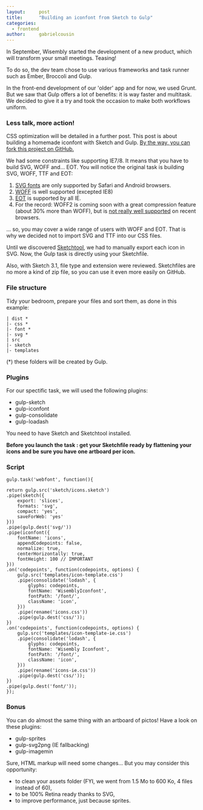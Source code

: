 ```yaml
---
layout:     post
title:      "Building an iconfont from Sketch to Gulp"
categories:
  - frontend
author:     gabrielcousin
---
```


In September, Wisembly started the development of a new product, which will transform your small meetings. Teasing!

To do so, the dev team chose to use various frameworks and task runner such as Ember, Broccoli and Gulp.

In the front-end development of our 'older' app and for now, we used Grunt. But we saw that Gulp offers a lot of benefits: it is way faster and multitask. We decided to give it a try and took the occasion to make both workflows uniform.

### Less talk, more action!
CSS optimization will be detailed in a further post. This post is about building a homemade iconfont with Sketch and Gulp. [By the way, you can fork this project on GitHub.](https://github.com/Wisembly/wisemblyiconfont)

We had some constraints like supporting IE7/8. It means that you have to build SVG, WOFF and... EOT. You will notice the original task is building SVG, WOFF, TTF and EOT:

1. [SVG fonts](http://caniuse.com/#feat=svg-fonts) are only supported by Safari and Android browsers.
2. [WOFF](http://caniuse.com/#feat=woff) is well supported (excepted IE8)
3. [EOT](http://caniuse.com/#feat=eot) is supported by all IE.
4. For the record: WOFF2 is coming soon with a great compression feature (about 30% more than WOFF), but is [not really well supported](http://caniuse.com/#feat=woff2) on recent browsers.

… so, you may cover a wide range of users with WOFF and EOT. That is why we decided not to import SVG and TTF into our CSS files.


Until we discovered [Sketchtool](http://bohemiancoding.com/sketch/tool/), we had to manually export each icon in SVG. Now, the Gulp task is directly using your Sketchfile.

Also, with Sketch 3.1, file type and extension were reviewed. Sketchfiles are no more a kind of zip file, so you can use it even more easily on GitHub.

### File structure
Tidy your bedroom, prepare your files and sort them, as done in this example:
  
	| dist *
	|- css *
	|- font *
	|- svg *
	| src
	|- sketch
	|- templates

(*) these folders will be created by Gulp. 

### Plugins
For our spectific task, we will used the following plugins:

* gulp-sketch
* gulp-iconfont
* gulp-consolidate
* gulp-loadash

You need to have Sketch and Sketchtool installed.

__Before you launch the task : get your Sketchfile ready by flattening your icons and be sure you have one artboard per icon.__

### Script

	gulp.task('webfont', function(){

	return gulp.src('sketch/icons.sketch')
	.pipe(sketch({
		export: 'slices',
		formats: 'svg',
		compact: 'yes',
		saveForWeb: 'yes'
	}))
	.pipe(gulp.dest('svg/'))
	.pipe(iconfont({
		fontName: 'icons',
		appendCodepoints: false,
		normalize: true,
		centerHorizontally: true,
		fontHeight: 100 // IMPORTANT
	}))
	.on('codepoints', function(codepoints, options) {
		gulp.src('templates/icon-template.css')
		.pipe(consolidate('lodash', {
			glyphs: codepoints,
			fontName: 'WisemblyIconfont',
			fontPath: '/font/',
			className: 'icon',
		}))
		.pipe(rename('icons.css'))
		.pipe(gulp.dest('css/'));
	})
	.on('codepoints', function(codepoints, options) {
		gulp.src('templates/icon-template-ie.css')
		.pipe(consolidate('lodash', {
			glyphs: codepoints,
			fontName: 'Wisembly Iconfont',
			fontPath: '/font/',
			className: 'icon',
		}))
		.pipe(rename('icons-ie.css'))
		.pipe(gulp.dest('css/'));
	})
	.pipe(gulp.dest('font/'));
	});

### Bonus
You can do almost the same thing with an artboard of pictos! Have a look on these plugins:

* gulp-sprites
* gulp-svg2png (IE fallbacking)
* gulp-imagemin

Sure, HTML markup will need some changes… But you may consider this opportunity:

* to clean your assets folder (FYI, we went from 1.5 Mo to 600 Ko, 4 files instead of 60),
* to be 100% Retina ready thanks to SVG,
* to improve performance, just because sprites.